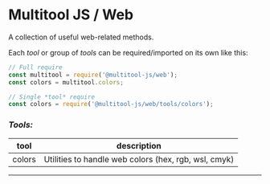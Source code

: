 # Multitool JS / Web
A collection of useful web-related methods.

Each *tool* or group of *tools* can be required/imported on its own like this:
```js
// Full require
const multitool = require('@multitool-js/web');
const colors = multitool.colors;
```
```js
// Single *tool* require
const colors = require('@multitool-js/web/tools/colors');
```

### *Tools:*
| tool | description |
|--------|-------------| 
| colors | Utilities to handle web colors (hex, rgb, wsl, cmyk) | 
---
